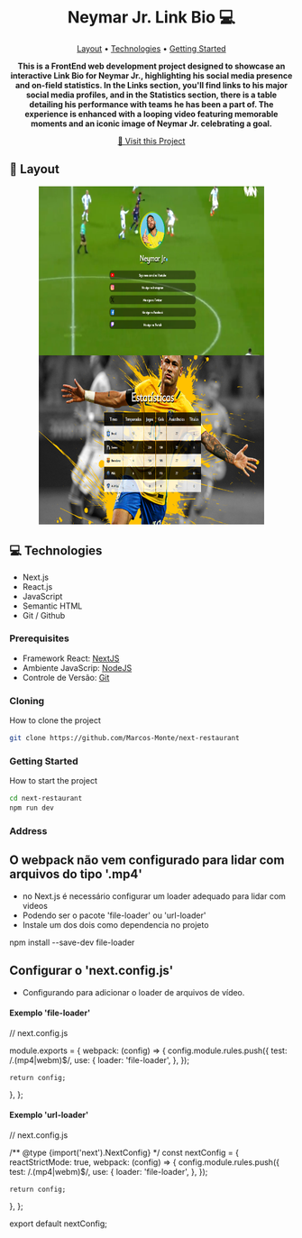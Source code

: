 <h1 align="center" style="font-weight: bold;">Neymar Jr. Link Bio 💻</h1>

<p align="center">
 <a href="#layout">Layout</a> • 
 <a href="#tech">Technologies</a> • 
 <a href="#started">Getting Started</a>
</p>

<p align="center">
    <b>This is a FrontEnd web development project designed to showcase an interactive Link Bio for Neymar Jr., highlighting his social media presence and on-field statistics. In the Links section, you'll find links to his major social media profiles, and in the Statistics section, there is a table detailing his performance with teams he has been a part of. The experience is enhanced with a looping video featuring memorable moments and an iconic image of Neymar Jr. celebrating a goal.</b>
</p>

<p align="center">
     <a href="https://next-restaurant-ecru.vercel.app/">📱 Visit this Project</a>
</p>

<h2 id="layout">🎨 Layout</h2>

<p align="center">
    <img src="public\layout do projeto\layout-linkbio-neymar.png" alt="Layout" width="400px" height="600px">
</p>

<h2 id="tech">💻 Technologies</h2>

- Next.js
- React.js
- JavaScript
- Semantic HTML
- Git / Github

<h3>Prerequisites</h3>

- Framework React: [NextJS](https://nextjs.org/)
- Ambiente JavaScrip: [NodeJS](https://nodejs.org/en)
- Controle de Versão: [Git](https://git-scm.com/)

<h3>Cloning</h3>

How to clone the project

```bash
git clone https://github.com/Marcos-Monte/next-restaurant
```

<h3>Getting Started</h3>

How to start the project

```bash
cd next-restaurant
npm run dev
```
<h3>Address</h3>

## O webpack não vem configurado para lidar com arquivos do tipo '.mp4'
- no Next.js é necessário configurar um loader adequado para lidar com videos
- Podendo ser o pacote 'file-loader' ou 'url-loader'
- Instale um dos dois como dependencia no projeto

npm install --save-dev file-loader


## Configurar o 'next.config.js'
- Configurando para adicionar o loader de arquivos de vídeo.

#### Exemplo 'file-loader'
// next.config.js

module.exports = {
  webpack: (config) => {
    config.module.rules.push({
      test: /\.(mp4|webm)$/,
      use: {
        loader: 'file-loader',
      },
    });

    return config;
  },
};


#### Exemplo 'url-loader'

// next.config.js

/** @type {import('next').NextConfig} */
const nextConfig = {
  reactStrictMode: true,
  webpack: (config) => {
    config.module.rules.push({
      test: /\.(mp4|webm)$/,
      use: {
        loader: 'file-loader',
      },
    });

    return config;
  },
};

export default nextConfig;


